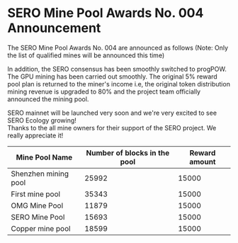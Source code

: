 
# SERO Mine Pool Awards  No. 004 Announcement

The SERO Mine Pool Awards  No. 004 are announced as follows 
(Note: Only the list of qualified mines will be announced this time)

In addition, the SERO consensus has been smoothly switched to progPOW. The GPU mining has been carried out smoothly. The original 5% reward pool plan is returned to the miner's income i.e, the original token distribution mining revenue is upgraded to 80% and the project team officially announced the mining pool. 

SERO mainnet will be launched very soon and we're very excited to see SERO Ecology growing!
<br>Thanks to the all mine owners for their support of the SERO project. We really appreciate it!


|Mine Pool Name|Number of blocks in the pool|Reward amount|
|--|--|--|
|Shenzhen mining pool|25992|15000|
|First mine pool|35343|15000|
|OMG Mine Pool|11879|15000|
|SERO Mine Pool|15693|15000|
|Copper mine pool|18599|15000|
